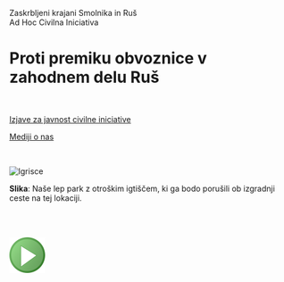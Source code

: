 
Zaskrbljeni krajani Smolnika in Ruš
<br/>
Ad Hoc Civilna Iniciativa 


# Proti premiku obvoznice v zahodnem delu Ruš
<br/>



[Izjave za javnost civilne iniciative](./index-izjave-za-javnost.md)


[Mediji o nas](./index-mediji-o-nas.md)

<br/>

![Igrisce](./pic/2022-04-04-ParkIgrisceViadukt.jpg)

**Slika**: Naše lep park z otroškim igtiščem, ki ga  bodo porušili ob izgradnji ceste na tej lokaciji.


<br/>
<br/>
	
![GIT](./pic/status_work_green_64x64.png)